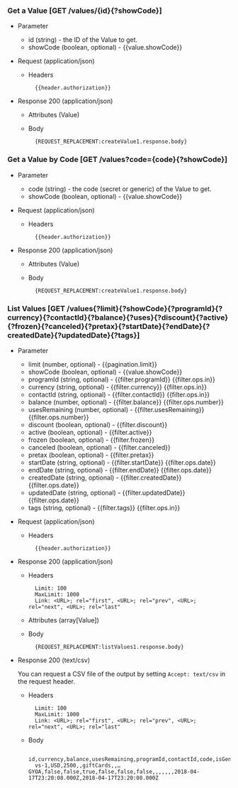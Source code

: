### Get a Value [GET /values/{id}{?showCode}]

+ Parameter
    + id (string) - the ID of the Value to get.
    + showCode (boolean, optional) - {{value.showCode}}

+ Request (application/json)
    + Headers
    
            {{header.authorization}}

+ Response 200 (application/json)
    + Attributes (Value)

    + Body

            {REQUEST_REPLACEMENT:createValue1.response.body}

### Get a Value by Code [GET /values?code={code}{?showCode}]

+ Parameter
    + code (string) - the code (secret or generic) of the Value to get.
    + showCode (boolean, optional) - {{value.showCode}}

+ Request (application/json)
    + Headers

            {{header.authorization}}

+ Response 200 (application/json)
    + Attributes (Value)

    + Body

            {REQUEST_REPLACEMENT:createValue1.response.body}

### List Values [GET /values{?limit}{?showCode}{?programId}{?currency}{?contactId}{?balance}{?uses}{?discount}{?active}{?frozen}{?canceled}{?pretax}{?startDate}{?endDate}{?createdDate}{?updatedDate}{?tags}]
        
+ Parameter
    + limit (number, optional) - {{pagination.limit}}
    + showCode (boolean, optional) - {{value.showCode}}
    + programId (string, optional) - {{filter.programId}}  {{filter.ops.in}}
    + currency (string, optional) - {{filter.currency}}  {{filter.ops.in}}
    + contactId (string, optional) - {{filter.contactId}}  {{filter.ops.in}}
    + balance (number, optional) - {{filter.balance}}  {{filter.ops.number}}
    + usesRemaining (number, optional) - {{filter.usesRemaining}}  {{filter.ops.number}}
    + discount (boolean, optional) - {{filter.discount}}
    + active (boolean, optional) - {{filter.active}}
    + frozen (boolean, optional) - {{filter.frozen}}
    + canceled (boolean, optional) - {{filter.canceled}}
    + pretax (boolean, optional) - {{filter.pretax}}
    + startDate (string, optional) - {{filter.startDate}}  {{filter.ops.date}}
    + endDate (string, optional) - {{filter.endDate}}  {{filter.ops.date}}
    + createdDate (string, optional) - {{filter.createdDate}}  {{filter.ops.date}}
    + updatedDate (string, optional) - {{filter.updatedDate}}  {{filter.ops.date}}
    + tags (string, optional) - {{filter.tags}}  {{filter.ops.in}}

+ Request (application/json)
    + Headers
    
            {{header.authorization}}
    
+ Response 200 (application/json)
    + Headers
        
            Limit: 100
            MaxLimit: 1000
            Link: <URL>; rel="first", <URL>; rel="prev", <URL>; rel="next", <URL>; rel="last"
        
    + Attributes (array[Value])

    + Body

            {REQUEST_REPLACEMENT:listValues1.response.body}

+ Response 200 (text/csv)

    You can request a CSV file of the output by setting `Accept: text/csv` in the request header.

    + Headers
        
            Limit: 100
            MaxLimit: 1000
            Link: <URL>; rel="first", <URL>; rel="prev", <URL>; rel="next", <URL>; rel="last"
        
    + Body

            id,currency,balance,usesRemaining,programId,contactId,code,isGenericCode,pretax,active,canceled,frozen,discount,discountSellerLiability,redemptionRule,balanceRule,startDate,endDate,metadata,createdDate,updatedDate
            vs-1,USD,2500,,giftCards,,…GYOA,false,false,true,false,false,false,,,,,,,2018-04-17T23:20:08.000Z,2018-04-17T23:20:08.000Z
